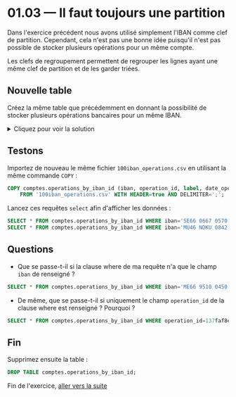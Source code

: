 # 01.03 — Il faut toujours une partition

Dans l'exercice précédent nous avons utilisé simplement l'IBAN comme clef de partition. Cependant, cela n'est pas une bonne idée puisqu'il n'est pas possible de stocker plusieurs opérations pour un même compte. 

Les clefs de regroupement permettent de regrouper les lignes ayant une même clef de partition et de les garder triées.

## Nouvelle table

Créez la même table que précédemment en donnant la possibilité de stocker plusieurs opérations bancaires pour un même IBAN. 

<details>
    <summary>Cliquez pour voir la solution</summary>
    
_Pour cela, il suffit d'ajouter un paramètre à la clef de partition qui rendra unique chaque opération. En ajoutant l'`operation_id` à la clef de partition de la table, il sera possible de stocker plusieurs opérations pour un seul et même IBAN.

Voici le schéma :_

```sql
CREATE TABLE comptes.operations_by_iban_id (
    iban text,
    operation_id uuid,
    label text,
    date_operation timestamp,
    amount float,
    PRIMARY KEY (iban, operation_id)
 );
```

</details>

## Testons 
Importez de nouveau le même fichier `100iban_operations.csv` en utilisant la même commande `COPY` :

```sql
COPY comptes.operations_by_iban_id (iban, operation_id, label, date_operation, amount)
    FROM '100iban_operations.csv' WITH HEADER=true AND DELIMITER=';';
```

Lancez ces requêtes `select` afin d'afficher les données :
```sql
SELECT * FROM comptes.operations_by_iban_id WHERE iban='SE66 0667 0570 0150 8700 2499' AND operation_id=c39b0441-9451-44d6-b28c-5c24b91ac59e;
SELECT * FROM comptes.operations_by_iban_id WHERE iban='MU46 NDKU 0842 2009 6935 9510 078K TC' AND operation_id=5a78f6b6-30ad-4298-8003-e63f23d4f2ea;
```

## Questions
* Que se passe-t-il si la clause where de ma requête n'a que le champ `iban` de renseigné ?
```sql
SELECT * FROM comptes.operations_by_iban_id WHERE iban='ME66 9510 0450 0400 8200 92';
```

* De même, que se passe-t-il si uniquement le champ `operation_id` de la clause where est renseigné ? Pourquoi ?
```sql
SELECT * FROM comptes.operations_by_iban_id WHERE operation_id=137faf8e-a516-41bc-a60b-099ec8769c5f;
```

## Fin
Supprimez ensuite la table :
```sql
DROP TABLE comptes.operations_by_iban_id;
```

Fin de l'exercice, [aller vers la suite](01.04.Clustering.md)
